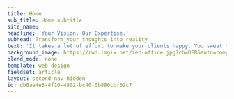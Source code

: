 ```yaml
---
title: Home
sub_title: Home subtitle
site_name:
headline: 'Your Vision. Our Expertise.'
subhead: Transform your thoughts into reality
text: 'It takes a lot of effort to make your clients happy. You sweat the small stuff. You don’t cut corners. You spend the extra time to ensure it’s done right and the finished product is outstanding. For many of your referrals your website will be their first impression of you; that’s why it’s important that your website matches the quality and professionalism of your work.'
background_image: https://rwd.imgix.net/zen-office.jpg?ch=DPR&auto=compress,enhance,format&fit=fillmax
blend_mode: none
template: web-design
fieldset: article
layout: second-nav-hidden
id: db0ae4e3-4f10-4802-bc40-0b880cbf02c7
---
```

